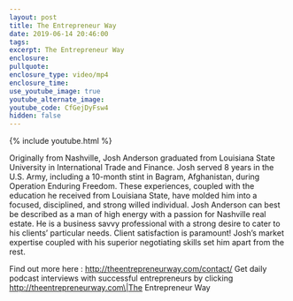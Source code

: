 ```yaml
---
layout: post
title: The Entrepreneur Way
date: 2019-06-14 20:46:00
tags:
excerpt: The Entrepreneur Way
enclosure:
pullquote:
enclosure_type: video/mp4
enclosure_time:
use_youtube_image: true
youtube_alternate_image:
youtube_code: CfGejDyFsw4
hidden: false
---
```


{% include youtube.html %}

Originally from Nashville, Josh Anderson graduated from Louisiana State University in International Trade and Finance. Josh served 8 years in the U.S. Army, including a 10-month stint in Bagram, Afghanistan, during Operation Enduring Freedom. These experiences, coupled with the education he received from Louisiana State, have molded him into a focused, disciplined, and strong willed individual. Josh Anderson can best be described as a man of high energy with a passion for Nashville real estate. He is a business savvy professional with a strong desire to cater to his clients’ particular needs. Client satisfaction is paramount\! Josh’s market expertise coupled with his superior negotiating skills set him apart from the rest.

Find out more here : http://theentrepreneurway.com/contact/ Get daily podcast interviews with successful entrepreneurs by clicking http://theentrepreneurway.com\|The Entrepreneur Way
